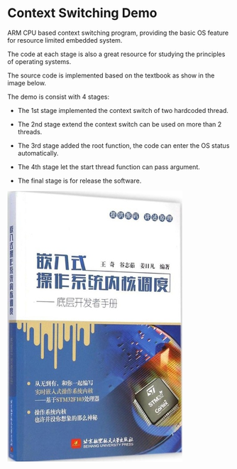 # Context Switching Demo

ARM CPU based context switching program, providing the basic OS feature for resource limited embedded system.

The code at each stage is also a great resource for studying the principles of operating systems.

The source code is implemented based on the textbook as show in the image below.

The demo is consist with 4 stages:

+ The 1st stage implemented the context switch of two hardcoded thread.

+ The 2nd stage extend the context switch can be used on more than 2 threads.

+ The 3rd stage added the root function, the code can enter the OS status automatically.

+ The 4th stage let the start thread function can pass argument.

+ The final stage is for release the software. 

![alt text](https://github.com/yxh1126/context-switching-demo/blob/main/docs/book_cover.jpg?raw=true)
